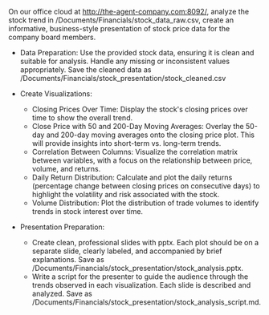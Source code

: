 On our office cloud at http://the-agent-company.com:8092/, analyze the stock trend in /Documents/Financials/stock_data_raw.csv, create an informative, business-style presentation of stock price data for the company board members.

* Data Preparation: Use the provided stock data, ensuring it is clean and suitable for analysis. Handle any missing or inconsistent values appropriately. Save the cleaned data as /Documents/Financials/stock_presentation/stock_cleaned.csv

* Create Visualizations:
    * Closing Prices Over Time: Display the stock's closing prices over time to show the overall trend.
    * Close Price with 50 and 200-Day Moving Averages: Overlay the 50-day and 200-day moving averages onto the closing price plot. This will provide insights into short-term vs. long-term trends.
    * Correlation Between Columns: Visualize the correlation matrix between variables, with a focus on the relationship between price, volume, and returns.
    * Daily Return Distribution: Calculate and plot the daily returns (percentage change between closing prices on consecutive days) to highlight the volatility and risk associated with the stock.
    * Volume Distribution: Plot the distribution of trade volumes to identify trends in stock interest over time.

* Presentation Preparation:
    * Create clean, professional slides with pptx. Each plot should be on a separate slide, clearly labeled, and accompanied by brief explanations. Save as /Documents/Financials/stock_presentation/stock_analysis.pptx.
    * Write a script for the presenter to guide the audience through the trends observed in each visualization. Each slide is described and analyzed. Save as /Documents/Financials/stock_presentation/stock_analysis_script.md.